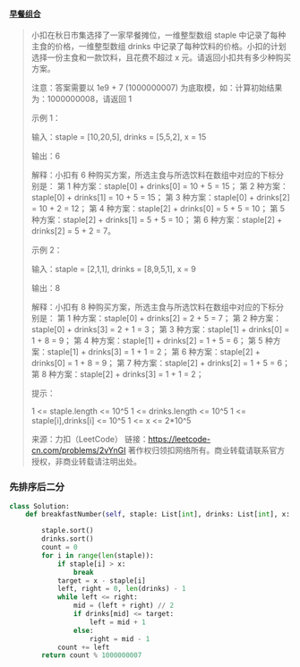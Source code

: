 #### [早餐组合](https://leetcode-cn.com/problems/2vYnGI/)

> 小扣在秋日市集选择了一家早餐摊位，一维整型数组 staple 中记录了每种主食的价格，一维整型数组 drinks 中记录了每种饮料的价格。小扣的计划选择一份主食和一款饮料，且花费不超过 x 元。请返回小扣共有多少种购买方案。
>
> 注意：答案需要以 1e9 + 7 (1000000007) 为底取模，如：计算初始结果为：1000000008，请返回 1
>
> 示例 1：
>
> 输入：staple = [10,20,5], drinks = [5,5,2], x = 15
>
> 输出：6
>
> 解释：小扣有 6 种购买方案，所选主食与所选饮料在数组中对应的下标分别是：
> 第 1 种方案：staple[0] + drinks[0] = 10 + 5 = 15；
> 第 2 种方案：staple[0] + drinks[1] = 10 + 5 = 15；
> 第 3 种方案：staple[0] + drinks[2] = 10 + 2 = 12；
> 第 4 种方案：staple[2] + drinks[0] = 5 + 5 = 10；
> 第 5 种方案：staple[2] + drinks[1] = 5 + 5 = 10；
> 第 6 种方案：staple[2] + drinks[2] = 5 + 2 = 7。
>
> 示例 2：
>
> 输入：staple = [2,1,1], drinks = [8,9,5,1], x = 9
>
> 输出：8
>
> 解释：小扣有 8 种购买方案，所选主食与所选饮料在数组中对应的下标分别是：
> 第 1 种方案：staple[0] + drinks[2] = 2 + 5 = 7；
> 第 2 种方案：staple[0] + drinks[3] = 2 + 1 = 3；
> 第 3 种方案：staple[1] + drinks[0] = 1 + 8 = 9；
> 第 4 种方案：staple[1] + drinks[2] = 1 + 5 = 6；
> 第 5 种方案：staple[1] + drinks[3] = 1 + 1 = 2；
> 第 6 种方案：staple[2] + drinks[0] = 1 + 8 = 9；
> 第 7 种方案：staple[2] + drinks[2] = 1 + 5 = 6；
> 第 8 种方案：staple[2] + drinks[3] = 1 + 1 = 2；
>
> 提示：
>
> 1 <= staple.length <= 10^5
> 1 <= drinks.length <= 10^5
> 1 <= staple[i],drinks[i] <= 10^5
> 1 <= x <= 2*10^5
>
> 来源：力扣（LeetCode）
> 链接：https://leetcode-cn.com/problems/2vYnGI
> 著作权归领扣网络所有。商业转载请联系官方授权，非商业转载请注明出处。

### 先排序后二分

```python
class Solution:
    def breakfastNumber(self, staple: List[int], drinks: List[int], x: int) -> int:

        staple.sort()
        drinks.sort()
        count = 0
        for i in range(len(staple)):
            if staple[i] > x:
                break
            target = x - staple[i]
            left, right = 0, len(drinks) - 1
            while left <= right:
                mid = (left + right) // 2
                if drinks[mid] <= target:
                    left = mid + 1
                else:
                    right = mid - 1
            count += left
        return count % 1000000007
```

